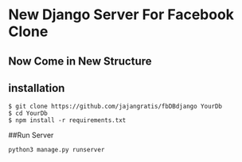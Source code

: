 # New Django Server For  Facebook Clone
## Now Come in New Structure

## installation

```
$ git clone https://github.com/jajangratis/fbDBdjango YourDb
$ cd YourDb
$ npm install -r requirements.txt
```

##Run Server
```
python3 manage.py runserver
```
